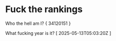 # Fuck the rankings

Who the hell am I?
{ 34120151 }

What fucking year is it?
[ 2025-05-13T05:03:20Z ]
